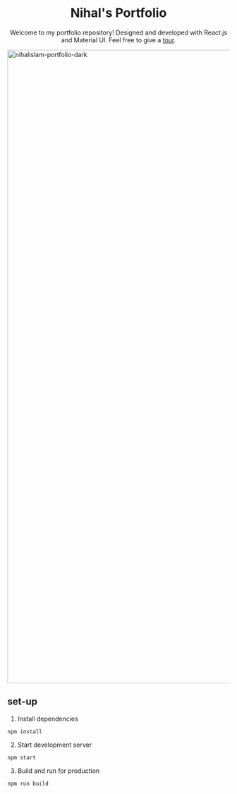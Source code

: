 <div align="center">
  <h1>Nihal's Portfolio</h1>
</div>

<p align="center">Welcome to my portfolio repository! Designed and developed with React.js and Material UI. Feel free to give a <a href="https://nihalislam.vercel.app/">tour</a>.</p>

<img width="1437" alt="nihalislam-portfolio-dark" src="https://github.com/user-attachments/assets/f7340bf9-17d6-426f-9ada-c4a60e483ca3" />

## set-up

1. Install dependencies
```
npm install
```
2. Start development server
```
npm start
```
3. Build and run for production
```
npm run build
```
